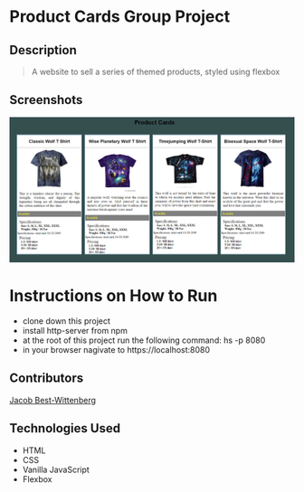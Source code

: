 # Product Cards Group Project

## Description
> A website to sell a series of themed products, styled using flexbox 

## Screenshots
![screenshot of product cards](https://raw.githubusercontent.com/jacob-bw/Group-Project-1.0/master/product%20cards%20screenshot.png)

# Instructions on How to Run
* clone down this project
* install http-server from npm
* at the root of this project run the following command: hs -p 8080
* in your browser nagivate to https://localhost:8080

## Contributors
[Jacob Best-Wittenberg](https://github.com/jacob-bw)

## Technologies Used
* HTML
* CSS
* Vanilla JavaScript
* Flexbox

